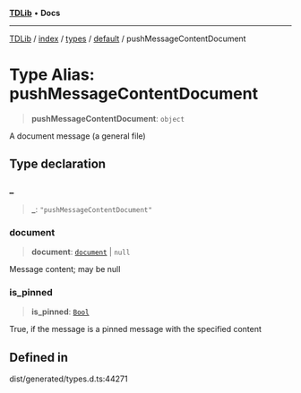 [**TDLib**](../../../../../../README.md) • **Docs**

***

[TDLib](../../../../../../modules.md) / [index](../../../../../README.md) / [types](../../../README.md) / [default](../README.md) / pushMessageContentDocument

# Type Alias: pushMessageContentDocument

> **pushMessageContentDocument**: `object`

A document message (a general file)

## Type declaration

### \_

> **\_**: `"pushMessageContentDocument"`

### document

> **document**: [`document`](document-1.md) \| `null`

Message content; may be null

### is\_pinned

> **is\_pinned**: [`Bool`](Bool.md)

True, if the message is a pinned message with the specified content

## Defined in

dist/generated/types.d.ts:44271
